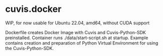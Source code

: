 # cuvis.docker

WIP, for now usable for Ubuntu 22.04, amd64, without CUDA support

Dockerfile creates Docker Image with Cuvis and Cuvis-Python-SDK preinstalled. Container runs ./data/start-script.sh at startup. Example contains creation and preparation of Python Virtual Environment for using the Cuvis-Python-SDK.